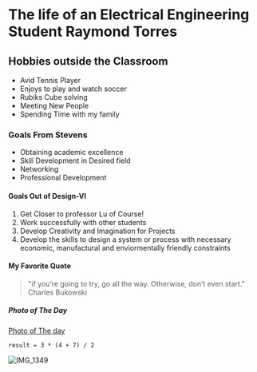 # The life of an Electrical Engineering Student Raymond Torres
## Hobbies outside the Classroom
- Avid Tennis Player
- Enjoys to play and watch soccer
- Rubiks Cube solving
- Meeting New People
- Spending Time with my family
### Goals From Stevens
- Obtaining academic excellence
- Skill Development in Desired field
- Networking
- Professional Development
#### Goals Out of Design-VI
1. Get Closer to professor Lu of Course!
2. Work successfully with other students
3. Develop Creativity and Imagination for Projects
4. Develop the skills to design a system or process with necessary economic, manufactural and enviormentally friendly constraints
#### My Favorite Quote
> "if you’re going to try, go all the way. Otherwise, don’t even start." Charles Bukowski
##### Photo of The Day
[Photo of The day](https://www.nationalgeographic.com/photo-of-the-day/media-spotlight/taxi-halloween-costume-man)

`result = 3 * (4 + 7) / 2`

![IMG_1349](https://github.com/rtorres918/Design-VI/assets/117099680/67485696-4f1d-49e1-aabc-7e1cefb37dc3)



